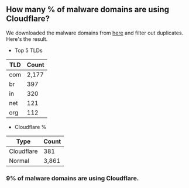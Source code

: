## How many % of malware domains are using Cloudflare?


We downloaded the malware domains from [here](https://urlhaus.abuse.ch) and filter out duplicates.
Here's the result.


[//]: # (start replacement)


- Top 5 TLDs

| TLD | Count |
| --- | --- |
| com | 2,177 |
| br | 397 |
| in | 320 |
| net | 121 |
| org | 112 |


- Cloudflare %

| Type | Count |
| --- | --- |
| Cloudflare | 381 |
| Normal | 3,861 |


### 9% of malware domains are using Cloudflare.